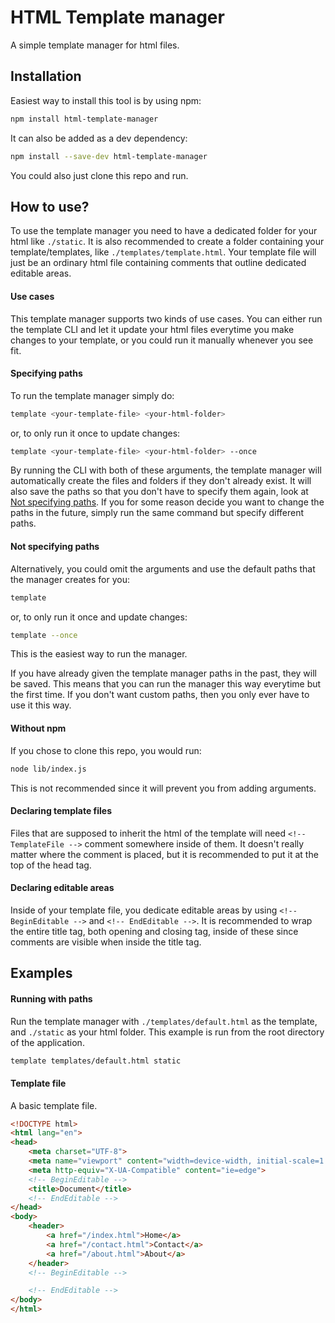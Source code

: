 # HTML Template manager

A simple template manager for html files.

## Installation

Easiest way to install this tool is by using npm:
```sh
npm install html-template-manager
```

It can also be added as a dev dependency:
```sh
npm install --save-dev html-template-manager
```

You could also just clone this repo and run.

## How to use?

To use the template manager you need to have a dedicated folder for your html like `./static`. It is also recommended to create a folder containing your template/templates, like `./templates/template.html`. Your template file will just be an ordinary html file containing comments that outline dedicated editable areas. 

#### Use cases
This template manager supports two kinds of use cases. You can either run the template CLI and let it update your html files everytime you make changes to your template, or you could run it manually whenever you see fit.

#### Specifying paths
To run the template manager simply do:
```sh
template <your-template-file> <your-html-folder>
```
or, to only run it once to update changes:
```sh
template <your-template-file> <your-html-folder> --once
```

By running the CLI with both of these arguments, the template manager will automatically create the files and folders if they don't already exist. It will also save the paths so that you don't have to specify them again, look at [Not specifying paths](#not-specifying-paths). If you for some reason decide you want to change the paths in the future, simply run the same command but specify different paths.

#### Not specifying paths
Alternatively, you could omit the arguments and use the default paths that the manager creates for you:
```sh
template
```
or, to only run it once and update changes:
```sh
template --once
```
This is the easiest way to run the manager.

If you have already given the template manager paths in the past, they will be saved. This means that you can run the manager this way everytime but the first time. If you don't want custom paths, then you only ever have to use it this way.

#### Without npm
If you chose to clone this repo, you would run:
```sh
node lib/index.js
```
This is not recommended since it will prevent you from adding arguments.

#### Declaring template files
Files that are supposed to inherit the html of the template will need `<!-- TemplateFile -->` comment somewhere inside of them. It doesn't really matter where the comment is placed, but it is recommended to put it at the top of the head tag.

#### Declaring editable areas
Inside of your template file, you dedicate editable areas by using `<!-- BeginEditable -->` and `<!-- EndEditable -->`. It is recommended to wrap the entire title tag, both opening and closing tag, inside of these since comments are visible when inside the title tag.

## Examples

#### Running with paths
Run the template manager with `./templates/default.html` as the template, and `./static` as your html folder. This example is run from the root directory of the application.
```sh
template templates/default.html static
```

#### Template file
A basic template file.
```html
<!DOCTYPE html>
<html lang="en">
<head>
	<meta charset="UTF-8">
	<meta name="viewport" content="width=device-width, initial-scale=1.0">
	<meta http-equiv="X-UA-Compatible" content="ie=edge">
	<!-- BeginEditable -->
	<title>Document</title>
	<!-- EndEditable -->
</head>
<body>
	<header>
		<a href="/index.html">Home</a>
		<a href="/contact.html">Contact</a>
		<a href="/about.html">About</a>
	</header>
	<!-- BeginEditable -->

	<!-- EndEditable -->
</body>
</html>
```